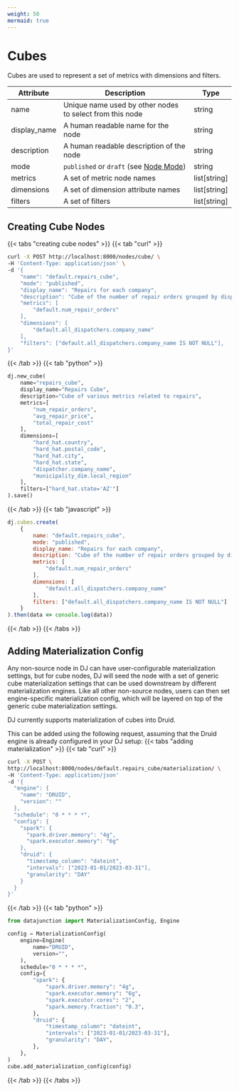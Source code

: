```yaml
---
weight: 50
mermaid: true
---
```


# Cubes

Cubes are used to represent a set of metrics with dimensions and filters.


| Attribute    | Description                                                                                 | Type         |
|--------------|---------------------------------------------------------------------------------------------|--------------|
| name         | Unique name used by other nodes to select from this node                                    | string       |
| display_name | A human readable name for the node                                                          | string       |
| description  | A human readable description of the node                                                    | string       |
| mode         | `published` or `draft` (see [Node Mode](../../../dj-concepts/node-dependencies/#node-mode)) | string       |
| metrics      | A set of metric node names                                                                  | list[string] |
| dimensions   | A set of dimension attribute names                                                          | list[string] |
| filters      | A set of filters                                                                            | list[string] |

## Creating Cube Nodes

{{< tabs "creating cube nodes" >}}
{{< tab "curl" >}}
```sh
curl -X POST http://localhost:8000/nodes/cube/ \
-H 'Content-Type: application/json' \
-d '{
    "name": "default.repairs_cube",
    "mode": "published",
    "display_name": "Repairs for each company",
    "description": "Cube of the number of repair orders grouped by dispatcher companies",
    "metrics": [
        "default.num_repair_orders"
    ],
    "dimensions": [
        "default.all_dispatchers.company_name"
    ],
    "filters": ["default.all_dispatchers.company_name IS NOT NULL"],
}'
```
{{< /tab >}}
{{< tab "python" >}}

```py
dj.new_cube(
    name="repairs_cube",
    display_name="Repairs Cube",
    description="Cube of various metrics related to repairs",
    metrics=[
        "num_repair_orders",
        "avg_repair_price",
        "total_repair_cost"
    ],
    dimensions=[
        "hard_hat.country",
        "hard_hat.postal_code",
        "hard_hat.city",
        "hard_hat.state",
        "dispatcher.company_name",
        "municipality_dim.local_region"
    ],
    filters=["hard_hat.state='AZ'"]
).save()
```
{{< /tab >}}
{{< tab "javascript" >}}
```js
dj.cubes.create(
    {
        name: "default.repairs_cube",
        mode: "published",
        display_name: "Repairs for each company",
        description: "Cube of the number of repair orders grouped by dispatcher companies",
        metrics: [
            "default.num_repair_orders"
        ],
        dimensions: [
            "default.all_dispatchers.company_name"
        ],
        filters: ["default.all_dispatchers.company_name IS NOT NULL"]
    }
).then(data => console.log(data))
```
{{< /tab >}}
{{< /tabs >}}

## Adding Materialization Config

Any non-source node in DJ can have user-configurable materialization settings, but for cube nodes, DJ
will seed the node with a set of generic cube materialization settings that can be used downstream by 
different materialization engines. Like all other non-source nodes, users can then set engine-specific 
materialization config, which will be layered on top of the generic cube materialization settings.

DJ currently supports materialization of cubes into Druid.

This can be added using the following request, assuming that the Druid engine is already configured in 
your DJ setup:
{{< tabs "adding materialization" >}}
{{< tab "curl" >}}
```sh
curl -X POST \
http://localhost:8000/nodes/default.repairs_cube/materialization/ \
-H 'Content-Type: application/json'
-d '{
  "engine": {
    "name": "DRUID",
    "version": ""
  },
  "schedule": "0 * * * *",
  "config": {
    "spark": {
      "spark.driver.memory": "4g",
      "spark.executor.memory": "6g"
    },
    "druid": {
      "timestamp_column": "dateint",
      "intervals": ["2023-01-01/2023-03-31"],
      "granularity": "DAY"
    }
  }
}'
```
{{< /tab >}}
{{< tab "python" >}}

```py
from datajunction import MaterializationConfig, Engine

config = MaterializationConfig(
    engine=Engine(
        name="DRUID",
        version="",
    ),
    schedule="0 * * * *",
    config={
        "spark": {
            "spark.driver.memory": "4g",
            "spark.executor.memory": "6g",
            "spark.executor.cores": "2",
            "spark.memory.fraction": "0.3",
        },
        "druid": {
            "timestamp_column": "dateint",
            "intervals": ["2023-01-01/2023-03-31"],
            "granularity": "DAY",
        },
    },
)
cube.add_materialization_config(config)
```
{{< /tab >}}
{{< /tabs >}}

